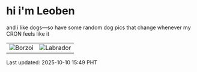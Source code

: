 # hi i'm Leoben

and i like dogs—so have some random dog pics that change whenever my CRON feels like it

|  |  |
|--------|----------|
| ![Borzoi](https://random-dog-vercel.vercel.app/api/random-borzoi?v=1760082560) | ![Labrador](https://random-dog-vercel.vercel.app/api/random-labrador?v=1760082560) |

Last updated: 2025-10-10 15:49 PHT

